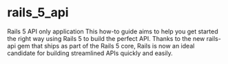 # rails_5_api
Rails 5 API only application
This how-to guide aims to help you get started the right way using Rails 5 to build the perfect API. Thanks to the new rails-api gem that ships as part of the Rails 5 core, Rails is now an ideal candidate for building streamlined APIs quickly and easily.
